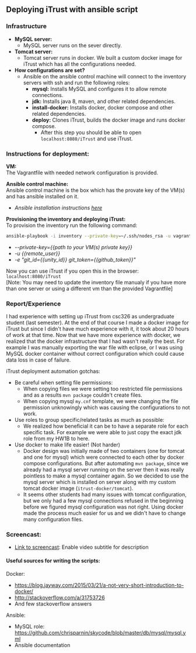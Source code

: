 ## Deploying iTrust with ansible script

### Infrastructure
  - **MySQL server:**
    - MySQL server runs on the sever directly.
  - **Tomcat server:**
    - Tomcat server runs in docker. We built a custom docker image for iTrust which has all the configurations needed.
  - **How configurations are set?**
    - Ansible on the ansible control machine will connect to the inventory servers with ssh and run the following roles:
      - **mysql:** Installs MySQL and configures it to allow remote connections.
      - **jdk:** Installs java 8, maven, and other related dependencies.
      - **install-docker:** Installs docker, docker compose and other related dependencies.
      - **deploy:** Clones iTrust, builds the docker image and runs docker compose.
        - After this step you should be able to open `localhost:8080/iTrust` and use iTrust.

### Instructions for deployment:
**VM:**</br>
The Vagrantfile with needed network configuration is provided.

**Ansible control machine:**</br>
Ansible control machine is the box which has the provate key of the VM(s) and has ansible installed on it.
  - _Ansible installation instructions [here](http://docs.ansible.com/ansible/intro_installation.html)_

**Provisioning the inventory and deploying iTrust:**</br>
To provision the inventory run the following command:
``` bash
ansible-playbook -i inventory --private-key=~/.ssh/nodes_rsa -u vagrant main.yml -e "git_id=<unity_id> git_token=<github_token>"
```
  - _--private-key={{path to your VM(s) private key}}_ 
  - _-u {{remote_user}}_
  - _-e "git_id={{unity_id}} git_token={{github_token}}"_

Now you can use iTrust if you open this in the browser: `localhost:8080/iTrust` </br>
[Note: You may need to update the inventory file manualy if you have more than one server or using a different vm than the provided Vagrantfile]

### Report/Experience
I had experience with setting up iTrust from csc326 as undergraduate student (last semester). At the end of that course I made a docker image for iTrust but since I didn't have much experience with it, it took about 20 hours of work at that time. Now that we have more experience with docker, we realized that the docker infrastructure that I had wasn't really the best. For example I was manually exporting the war file with eclipse, or I was using MySQL docker container without correct configuration which could cause data loss in case of failure. 

iTrust deployment automation gotchas:
  - Be careful when setting file permissions:
    - When copying files we were setting too restricted file permissions and as a results `mvn package` couldn't create files.
    - When copying mysql `my.cnf` template, we were changing the file permission unknowingly which was causing the configurations to not work.
  - Use roles to group specific/related tasks as much as possible:
    - We realized how beneficial it can be to have a separate role for each specific task. For example we were able to just copy the exact jdk role from my HW1B to here. 
  - Use docker to make life easier! (Not harder)
    - Docker design was initially made of two containers (one for tomcat and one for mysql) which were connected to each other by docker compose configurations. But after automating `mvn package`, since we already had a mysql server running on the server then it was really pointless to make a mysql container again. So we decided to use the mysql server which is installed on server along with my custom tomcat docker image (`itrust-docker/tomcat`).
    - It seems other students had many issues with tomcat configuration, but we only had a few mysql connections refused in the beginning before we figured mysql configuration was not right. Using docker made the process much easier for us and we didn't have to change many configuration files.

### Screencast:  

* [Link to screencast](https://youtu.be/9zDx4AShGT8): Enable video subtitle for description


#### Useful sources for writing the scripts: 
Docker: 
  - https://blog.jayway.com/2015/03/21/a-not-very-short-introduction-to-docker/
  - http://stackoverflow.com/a/31753726
  - And few stackoverflow answers

Ansible:
  - MySQL role: https://github.com/chrisparnin/skycode/blob/master/db/mysql/mysql.yml
  - Ansible documentation
